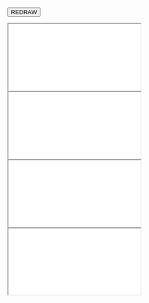 
<head>
<meta charset='UTF-8'>
<script src='/browserified/mudom.js'></script>
<script src='./mudom2.js'></script>
<script src='./lining.js'></script>
<link rel=stylesheet href='./reset.css'>
<link rel=stylesheet href='./printing-page-demo.css'>

<style>

  body {
    padding:                5mm; }

</style>

</head>


<button id=redraw>REDRAW</button>

<iframe src='./printing-page-demo.html' scrolling=no></iframe>
<iframe src='./printing-page-demo.html' scrolling=no></iframe>
<iframe src='./printing-page-demo.html' scrolling=no></iframe>
<iframe src='./printing-page-demo.html' scrolling=no></iframe>

<div class=spacer></div>

<!-- <script src='./jquery-3.7.0.js'></script> -->
<script src='./ops2.js'></script>

